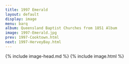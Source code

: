```yaml
---
title: 1997 Emerald
layout: default
display: image
menu: barq
album: Queensland Baptist Churches from 1851 Album
image: 1997-Emerald.jpg
prev: 1997-Cooktown.html
next: 1997-HerveyBay.html
---
```

{% include image-head.md %}
{% include image.html %}